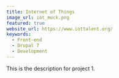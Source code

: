 ```yaml
---
title: Internet of Things
image_url: iot_mock.png
featured: true
website_url: https://www.iottalent.org/
keywords: 
  - Front-end
  - Drupal 7
  - Development
---
```


This is the description for project 1.
